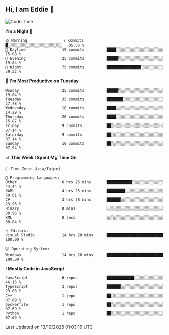## Hi, I am Eddie 👋

<!--START_SECTION:waka-->
![Code Time](http://img.shields.io/badge/Code%20Time-876%20hrs%2021%20mins-blue)

**I'm a Night 🦉** 

```text
🌞 Morning                7 commits           █░░░░░░░░░░░░░░░░░░░░░░░░   05.56 % 
🌆 Daytime                19 commits          ████░░░░░░░░░░░░░░░░░░░░░   15.08 % 
🌃 Evening                25 commits          █████░░░░░░░░░░░░░░░░░░░░   19.84 % 
🌙 Night                  75 commits          ███████████████░░░░░░░░░░   59.52 % 
```
📅 **I'm Most Productive on Tuesday** 

```text
Monday                   25 commits          █████░░░░░░░░░░░░░░░░░░░░   19.84 % 
Tuesday                  35 commits          ███████░░░░░░░░░░░░░░░░░░   27.78 % 
Wednesday                18 commits          ████░░░░░░░░░░░░░░░░░░░░░   14.29 % 
Thursday                 20 commits          ████░░░░░░░░░░░░░░░░░░░░░   15.87 % 
Friday                   9 commits           ██░░░░░░░░░░░░░░░░░░░░░░░   07.14 % 
Saturday                 9 commits           ██░░░░░░░░░░░░░░░░░░░░░░░   07.14 % 
Sunday                   10 commits          ██░░░░░░░░░░░░░░░░░░░░░░░   07.94 % 
```


📊 **This Week I Spent My Time On** 

```text
🕑︎ Time Zone: Asia/Taipei

💬 Programming Languages: 
Other                    6 hrs 25 mins       ███████████░░░░░░░░░░░░░░   44.44 % 
XAML                     4 hrs 25 mins       ████████░░░░░░░░░░░░░░░░░   30.61 % 
C#                       3 hrs 28 mins       ██████░░░░░░░░░░░░░░░░░░░   23.96 % 
Binary                   8 mins              ░░░░░░░░░░░░░░░░░░░░░░░░░   00.96 % 
XML                      0 secs              ░░░░░░░░░░░░░░░░░░░░░░░░░   00.04 % 

🔥 Editors: 
Visual Studio            14 hrs 28 mins      █████████████████████████   100.00 % 

💻 Operating System: 
Windows                  14 hrs 28 mins      █████████████████████████   100.00 % 
```

**I Mostly Code in JavaScript** 

```text
JavaScript               6 repos             ████████████░░░░░░░░░░░░░   46.15 % 
TypeScript               3 repos             ██████░░░░░░░░░░░░░░░░░░░   23.08 % 
C++                      1 repo              ██░░░░░░░░░░░░░░░░░░░░░░░   07.69 % 
Dockerfile               1 repo              ██░░░░░░░░░░░░░░░░░░░░░░░   07.69 % 
Python                   1 repo              ██░░░░░░░░░░░░░░░░░░░░░░░   07.69 % 
```




 Last Updated on 13/10/2025 01:03:19 UTC
<!--END_SECTION:waka-->
